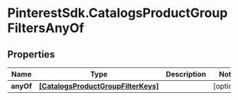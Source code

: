 # PinterestSdk.CatalogsProductGroupFiltersAnyOf

## Properties

Name | Type | Description | Notes
------------ | ------------- | ------------- | -------------
**anyOf** | [**[CatalogsProductGroupFilterKeys]**](CatalogsProductGroupFilterKeys.md) |  | [optional] 



